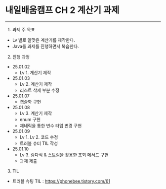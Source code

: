 # 내일배움캠프 CH 2 계산기 과제
---
1. 과제 주 목표
+  Lv 별로 알맞은 계산기를 제작한다.
+  Java를 과제를 진행하면서 복습한다.
2. 진행 과정
+ 25.01.02
  + Lv 1. 계산기 제작
+ 25.01.03
  + Lv 2. 계산기 제작
  + 리스트 삭제 부분 수정
+ 25.01.07
  + 캡슐화 구현
+ 25.01.08
  + Lv 3. 계산기 제작
  + enum 구현
  + 제네릭을 통한 변수 타입 변경 구현 
+ 25.01.09
  + Lv 1. Lv 2. 코드 수정
  + 트러블 슈터 TIL 작성
+ 25.01.10
  + Lv 3. 람다식 & 스트림을 활용한 조회 메서드 구현
  + 과제 제출
3. TIL
+ 트러블 슈팅 TIL : <https://phonebee.tistory.com/61>